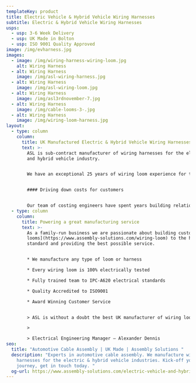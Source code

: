 ```yaml
---
templateKey: product
title: Electric Vehicle & Hybrid Vehicle Wiring Harnesses
subtitle: Electric & Hybrid Vehicle Wiring Harnesses
usps:
  - usp: 3-6 Week Delivery
  - usp: UK Made in Bolton
  - usp: ISO 9001 Quality Approved
image: /img/evharness.jpg
images:
  - image: /img/wiring-harness-wiring-loom.jpg
    alt: Wiring Harness
  - alt: Wiring Harness
    image: /img/asl-wiring-harness.jpg
  - alt: Wiring Harness
    image: /img/asl-wiring-loom.jpg
  - alt: Wiring Harness
    image: /img/asl3rdnovember-7.jpg
  - alt: Wiring Harness
    image: /img/cable-looms-3-.jpg
  - alt: Wiring Harness
    image: /img/wiring-loom-harness.jpg
layout:
  - type: column
    column:
      title: UK Manufactured Electric & Hybrid Vehicle Wiring Harnesses
      text: >-
        ASL is sub-contract manufacturer of wiring harnesses for the electric
        and hybrid vehicle industry.


        We have an exceptional 25 years of wiring loom experience for the Automotive Industry, and boast a high profile customer portfolio including Bus leading manufacturers; Alexander Dennis and Optare.


        #### Driving down costs for customers


        Our team of costing engineers have spent years building relationships with suppliers and working on [wiring harness](https://www.assembly-solutions.com/wiring-harness) production lines, so they know the whole process better than anyone. It is their routine to study batch cards, analyse where improvements can be made, where costs can be reduced and where processes can be more efficient. All of this analysis, experience and knowledge, is why ASL is so successful and now known as the preferred UK wiring harness supplier for most major manufacturers.
  - type: column
    column:
      title: Powering a great manufacturing service
      text: >-
        As a family-run business we are passionate about building custom [wiring
        looms](https://www.assembly-solutions.com/wiring-loom) to the highest
        standard and providing the best possible service. 


        * We manufacture any type of loom or harness

        * Every wiring loom is 100% electrically tested 

        * Fully trained team to IPC-A620 electrical standards

        * Quality Accredited to ISO9001

        * Award Winning Customer Service


        > ASL is without a doubt the best UK manufacturer of wiring looms and wiring harnesses. They have been our preferred supplier for 10 years because their quality and attention to detail is none other than excellent, and they deliver when they say they will - which is something my other suppliers don’t do! For us we find working with ASL extremely easy, they are always quick to respond and support us with fast turnaround deliveries when we have urgent demands.

        >

        > Electrical Engineering Manager – Alexander Dennis
seo:
  title: "Automotive Cable Assembly | UK Made | Assembly Solutions "
  description: "Experts in automotive cable assembly. We manufacture wiring
    harnesses for the electric & hybrid vehicle industries. Kick-off your
    journey, get in touch today. "
  og-url: https://www.assembly-solutions.com/electric-vehicle-and-hybrid-vehicle-wiring-harnesses
---
```

